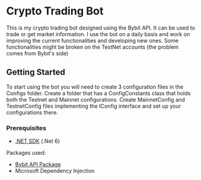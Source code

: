 # Crypto Trading Bot

This is my crypto trading bot designed using the Bybit API. It can be used to trade or get market information.
I use the bot on a daily basis and work on improving the current functionalities and developing new ones.
Some functionalities might be broken on the TestNet accounts (the problem comes from Bybit's side)

## Getting Started
To start using the bot you will need to create 3 configuration files in the Configs folder.
Create a folder that has a ConfigConstants class that holds both the Testnet and Mainnet configurations.
Create MainnetConfig and TestnetConfig files implementing the IConfig interface and set up your configurations there.

### Prerequisites
- [.NET SDK](https://dotnet.microsoft.com/download) (.Net 6)

Packages used:
- [Bybit API Package](https://github.com/wuhewuhe/bybit.net.api)
- Microsoft Dependency Injection
